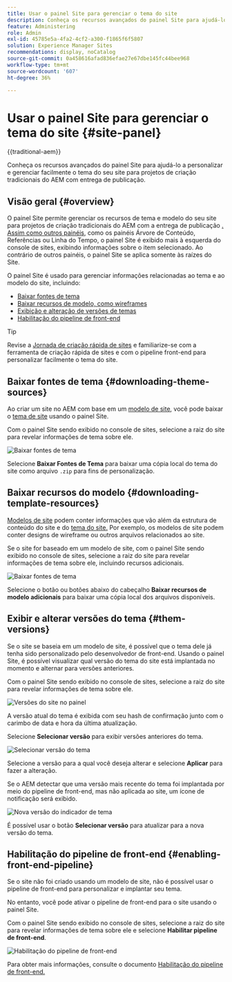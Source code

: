```yaml
---
title: Usar o painel Site para gerenciar o tema do site
description: Conheça os recursos avançados do painel Site para ajudá-lo a personalizar e gerenciar facilmente o tema do seu site para projetos de criação tradicionais do AEM com entrega de publicação.
feature: Administering
role: Admin
exl-id: 45785e5a-4fa2-4cf2-a300-f1865f6f5807
solution: Experience Manager Sites
recommendations: display, noCatalog
source-git-commit: 0a458616afad836efae27e67dbe145fc44bee968
workflow-type: tm+mt
source-wordcount: '607'
ht-degree: 36%

---
```



# Usar o painel Site para gerenciar o tema do site {#site-panel}

{{traditional-aem}}

Conheça os recursos avançados do painel Site para ajudá-lo a personalizar e gerenciar facilmente o tema do seu site para projetos de criação tradicionais do AEM com entrega de publicação.

## Visão geral {#overview}

O painel Site permite gerenciar os recursos de tema e modelo do seu site para projetos de criação tradicionais do AEM com a entrega de publicação [.](/help/sites-cloud/authoring/author-publish.md) [Assim como outros painéis](/help/sites-cloud/authoring/sites-console/console-side-panel.md), como os painéis Árvore de Conteúdo, Referências ou Linha do Tempo, o painel Site é exibido mais à esquerda do console de sites, exibindo informações sobre o item selecionado. Ao contrário de outros painéis, o painel Site se aplica somente às raízes do Site.

O painel Site é usado para gerenciar informações relacionadas ao tema e ao modelo do site, incluindo:

* [Baixar fontes de tema](#downloading-theme-sources)
* [Baixar recursos de modelo, como wireframes](#downloading-template-resources)
* [Exibição e alteração de versões de temas](#theme-vrsions)
* [Habilitação do pipeline de front-end](#enabling-the-front-end-pipeline)

>[!TIP]
>
>Revise a [Jornada de criação rápida de sites](/help/journey-sites/quick-site/overview.md) e familiarize-se com a ferramenta de criação rápida de sites e com o pipeline front-end para personalizar facilmente o tema do site.

## Baixar fontes de tema {#downloading-theme-sources}

Ao criar um site no AEM com base em um [modelo de site](site-templates.md), você pode baixar o [tema de site](site-themes.md) usando o painel Site.

Com o painel Site sendo exibido no console de sites, selecione a raiz do site para revelar informações de tema sobre ele.

![Baixar fontes de tema](/help/sites-cloud/administering/assets/download-theme-wireframe.png)

Selecione **Baixar Fontes de Tema** para baixar uma cópia local do tema do site como arquivo `.zip` para fins de personalização.

## Baixar recursos do modelo {#downloading-template-resources}

[Modelos de site](site-templates.md) podem conter informações que vão além da estrutura de conteúdo do site e do [tema do site.](site-themes.md) Por exemplo, os modelos de site podem conter designs de wireframe ou outros arquivos relacionados ao site.

Se o site for baseado em um modelo de site, com o painel Site sendo exibido no console de sites, selecione a raiz do site para revelar informações de tema sobre ele, incluindo recursos adicionais.

![Baixar fontes de tema](/help/sites-cloud/administering/assets/download-theme-wireframe.png)

Selecione o botão ou botões abaixo do cabeçalho **Baixar recursos de modelo adicionais** para baixar uma cópia local dos arquivos disponíveis.

## Exibir e alterar versões do tema {#them-versions}

Se o site se baseia em um modelo de site, é possível que o tema dele já tenha sido personalizado pelo desenvolvedor de front-end. Usando o painel Site, é possível visualizar qual versão do tema do site está implantada no momento e alternar para versões anteriores.

Com o painel Site sendo exibido no console de sites, selecione a raiz do site para revelar informações de tema sobre ele.

![Versões do site no painel](/help/sites-cloud/administering/assets/theme-versions.png)

A versão atual do tema é exibida com seu hash de confirmação junto com o carimbo de data e hora da última atualização.

Selecione **Selecionar versão** para exibir versões anteriores do tema.

![Selecionar versão do tema](/help/sites-cloud/administering/assets/select-theme-versions.png)

Selecione a versão para a qual você deseja alterar e selecione **Aplicar** para fazer a alteração.

Se o AEM detectar que uma versão mais recente do tema foi implantada por meio do pipeline de front-end, mas não aplicada ao site, um ícone de notificação será exibido.

![Nova versão do indicador de tema](/help/sites-cloud/administering/assets/new-theme-version.png)

É possível usar o botão **Selecionar versão** para atualizar para a nova versão do tema.

## Habilitação do pipeline de front-end {#enabling-front-end-pipeline}

Se o site não foi criado usando um modelo de site, não é possível usar o pipeline de front-end para personalizar e implantar seu tema.

No entanto, você pode ativar o pipeline de front-end para o site usando o painel Site.

Com o painel Site sendo exibido no console de sites, selecione a raiz do site para revelar informações de tema sobre ele e selecione **Habilitar pipeline de front-end**.

![Habilitação do pipeline de front-end](/help/sites-cloud/administering/assets/enable-fep.png)

Para obter mais informações, consulte o documento [Habilitação do pipeline de front-end.](enable-front-end-pipeline.md)
